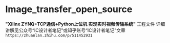 # Image_transfer_open_source
**"Xilinx ZYNQ+TCP通信+Python上位机 实现实时视频传输系统"** 工程文件
详细讲解见公众号“IC设计者笔记”或知乎账号“IC设计者笔记”文章
`https://zhuanlan.zhihu.com/p/511452931`

